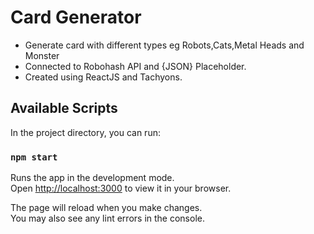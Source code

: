 # Card Generator

- Generate card with different types eg Robots,Cats,Metal Heads and Monster
- Connected to Robohash API and {JSON} Placeholder.
- Created using ReactJS and Tachyons.

## Available Scripts

In the project directory, you can run:

### `npm start`

Runs the app in the development mode.\
Open [http://localhost:3000](http://localhost:3000) to view it in your browser.

The page will reload when you make changes.\
You may also see any lint errors in the console.

